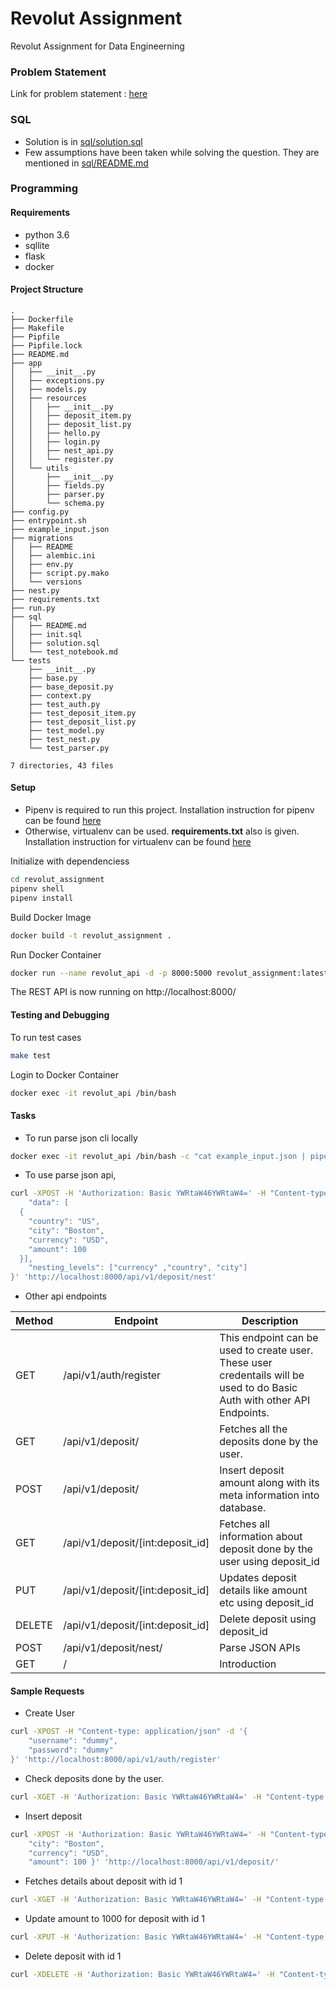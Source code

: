 # Revolut Assignment
Revolut Assignment for Data Engineerning

### Problem Statement
Link for problem statement : [here](https://docs.google.com/document/d/11iJO-yoylOamMDneV8WAoo8o6dGpvBghNqhyd5GFWmo/edit)


### SQL
- Solution is in [sql/solution.sql](sql/solution.sql)
- Few assumptions have been taken while solving the question. They are mentioned in [sql/README.md](sql/README.md)



### Programming


#### Requirements
- python 3.6
- sqllite
- flask
- docker


#### Project Structure
```
.
├── Dockerfile
├── Makefile
├── Pipfile
├── Pipfile.lock
├── README.md
├── app
│   ├── __init__.py
│   ├── exceptions.py
│   ├── models.py
│   ├── resources
│   │   ├── __init__.py
│   │   ├── deposit_item.py
│   │   ├── deposit_list.py
│   │   ├── hello.py
│   │   ├── login.py
│   │   ├── nest_api.py
│   │   └── register.py
│   └── utils
│       ├── __init__.py
│       ├── fields.py
│       ├── parser.py
│       └── schema.py
├── config.py
├── entrypoint.sh
├── example_input.json
├── migrations
│   ├── README
│   ├── alembic.ini
│   ├── env.py
│   ├── script.py.mako
│   └── versions
├── nest.py
├── requirements.txt
├── run.py
├── sql
│   ├── README.md
│   ├── init.sql
│   ├── solution.sql
│   └── test_notebook.md
└── tests
    ├── __init__.py
    ├── base.py
    ├── base_deposit.py
    ├── context.py
    ├── test_auth.py
    ├── test_deposit_item.py
    ├── test_deposit_list.py
    ├── test_model.py
    ├── test_nest.py
    └── test_parser.py

7 directories, 43 files
```


#### Setup

- Pipenv is required to run this project. Installation instruction for pipenv can be found [here](https://github.com/pypa/pipenv)
- Otherwise, virtualenv can be used. **requirements.txt** also is given. Installation instruction for virtualenv can be found [here](https://github.com/pypa/virtualenv)

Initialize with dependenciess
```bash
cd revolut_assignment
pipenv shell
pipenv install
```

Build Docker Image 
```bash
docker build -t revolut_assignment .
```

Run Docker Container
```bash
docker run --name revolut_api -d -p 8000:5000 revolut_assignment:latest
```

The REST API is now running on http://localhost:8000/


#### Testing and Debugging

To run test cases
```bash
make test
```

Login to Docker Container
```bash
docker exec -it revolut_api /bin/bash
```

#### Tasks

- To run parse json cli locally
```bash
docker exec -it revolut_api /bin/bash -c "cat example_input.json | pipenv run python nest.py currency country city"
```
- To use parse json api,
```bash
curl -XPOST -H 'Authorization: Basic YWRtaW46YWRtaW4=' -H "Content-type: application/json" -d '{
    "data": [
  {
    "country": "US",
    "city": "Boston",
    "currency": "USD",
    "amount": 100
  }],
    "nesting_levels": ["currency" ,"country", "city"]
}' 'http://localhost:8000/api/v1/deposit/nest'
```
- Other api endpoints

Method | Endpoint     | Description
------------ | ------------ | -------------
GET | /api/v1/auth/register | This endpoint can be used to create user. These user credentails will be used to do Basic Auth with other API Endpoints. 
GET | /api/v1/deposit/ | Fetches all the deposits done by the user.
POST | /api/v1/deposit/ | Insert deposit amount along with its meta information into database.
GET | /api/v1/deposit/[int:deposit_id]| Fetches all information about deposit done by the user using deposit_id
PUT | /api/v1/deposit/[int:deposit_id]|Updates deposit details like amount etc using deposit_id
DELETE | /api/v1/deposit/[int:deposit_id]| Delete deposit using deposit_id
POST | /api/v1/deposit/nest/ | Parse JSON APIs
GET | / | Introduction

#### Sample Requests

- Create User
```bash
curl -XPOST -H "Content-type: application/json" -d '{
    "username": "dummy",
    "password": "dummy"
}' 'http://localhost:8000/api/v1/auth/register'
```

- Check deposits done by the user.
```bash
curl -XGET -H 'Authorization: Basic YWRtaW46YWRtaW4=' -H "Content-type: application/json" 'http://localhost:8000/api/v1/deposit/'
```

- Insert deposit 
```bash
curl -XPOST -H 'Authorization: Basic YWRtaW46YWRtaW4=' -H "Content-type: application/json" -d '{ "country": "US",
    "city": "Boston",
    "currency": "USD",
    "amount": 100 }' 'http://localhost:8000/api/v1/deposit/'
```

- Fetches details about deposit with id 1
```bash
curl -XGET -H 'Authorization: Basic YWRtaW46YWRtaW4=' -H "Content-type: application/json" 'http://localhost:8000/api/v1/deposit/1'
```

- Update amount to 1000 for deposit with id 1
```bash
curl -XPUT -H 'Authorization: Basic YWRtaW46YWRtaW4=' -H "Content-type: application/json" -d '{"amount": 1000}' 'http://localhost:8000/api/v1/deposit/1'
```

- Delete deposit with id 1
```bash
curl -XDELETE -H 'Authorization: Basic YWRtaW46YWRtaW4=' -H "Content-type: application/json" 'http://localhost:8000/api/v1/deposit/1'
```